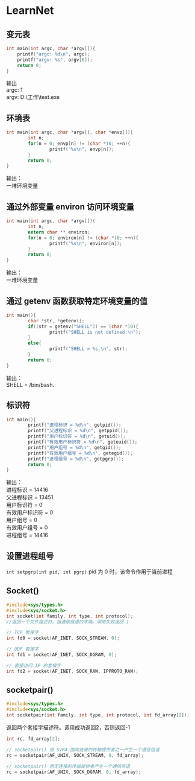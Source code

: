# LearnNet
## 变元表
``` C
int main(int argc, char *argv[]){
	printf("argc: %d\n", argc);
	printf("argv: %s", argv[0]);
	return 0;
}
```
输出  
argc: 1  
argv: D:\工作\test.exe  

## 环境表
``` C
int main(int argc, char *argv[], char *envp[]){
        int n;
        for(n = 0; envp[n] != (char *)0; ++n){
                printf("%s\n", envp[n]);
        }
        return 0;
}
```
输出：  
一堆环境变量

## 通过外部变量 environ 访问环境变量
``` C
int main(int argc, char *argv[]){
        int n;
        extern char ** environ;
        for(n = 0; environ[n] != (char *)0; ++n){
                printf("%s\n", environ[n]);
        }
        return 0;
}
```
输出：  
一堆环境变量

## 通过 getenv 函数获取特定环境变量的值
``` C
int main(){
        char *str, *getenv();
        if((str = getenv("SHELL")) == (char *)0){
                printf("SHELL is not defined.\n");
        }
        else{
                printf("SHELL = %s.\n", str);
        }
        return 0;
}
```
输出：  
SHELL = /bin/bash.

## 标识符
``` C
int main(){
        printf("进程标识 = %d\n", getpid());
        printf("父进程标识 = %d\n", getppid());
        printf("用户标识符 = %d\n", getuid());
        printf("有效用户标识符 = %d\n", geteuid());
        printf("用户组号 = %d\n", getgid());
        printf("有效用户组号 = %d\n", getegid());
        printf("进程组号 = %d\n", getpgrp());
        return 0;
}
```
输出：  
进程标识 = 14416  
父进程标识 = 13451  
用户标识符 = 0  
有效用户标识符 = 0  
用户组号 = 0  
有效用户组号 = 0  
进程组号 = 14416
## 设置进程组号
`int setpgrp(int pid, int pgrp)` 
pid 为 0 时，该命令作用于当前进程

## Socket()
``` C
#include<sys/types.h>
#include<sys/socket.h>
int socket(int family, int type, int protocol);
//返回一个文件描述符，指通信信道的末端。调用失败返回-1  

// TCP 套接字
int fd0 = socket(AF_INET, SOCK_STREAM, 0);

// UDP 套接字
int fd1 = socket(AF_INET, SOCK_DGRAM, 0);

// 直接访问 IP 的套接字
int fd2 = socket(AF_INET, SOCK_RAW, IPPROTO_RAW);
```

## socketpair()
``` C
#include<sys/types.h>
#include<sys/socket.h>
int socketpair(int family, int type, int protocol, int fd_array[2]);
```
返回两个套接字描述符。调用成功返回2，否则返回-1

``` C
int rc, fd_array[2];

// socketpair() 用 SVR4 面向连接的传输提供者之一产生一个通信信道
rc = socketpair(AF_UNIX, SOCK_STREAM, 0, fd_array);

// socketpair() 用无连接的传输提供者产生一个通信信道
rc = socketpair(AF_UNIX, SOCK_DGRAM, 0, fd_array);
```

